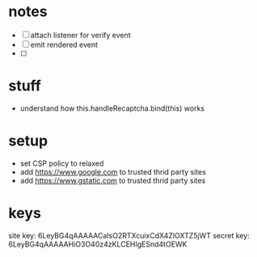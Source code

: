 # notes

- [ ] attach listener for verify event
- [ ] emit rendered event
- [ ] 

# stuff

- understand how this.handleRecaptcha.bind(this) works

# setup

- set CSP policy to relaxed
- add https://www.google.com to trusted thrid party sites
- add https://www.gstatic.com to trusted thrid party sites

# keys

site key: 6LeyBG4qAAAAACaIsO2RTXcuixCdX4ZIOXTZ5jWT
secret key: 6LeyBG4qAAAAAHiO3O40z4zKLCEHIgESnd4tOEWK
